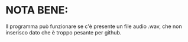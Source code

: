 # NOTA BENE:
Il programma può funzionare se c'è presente un file audio .wav, che non inserisco dato che è troppo pesante per github.
